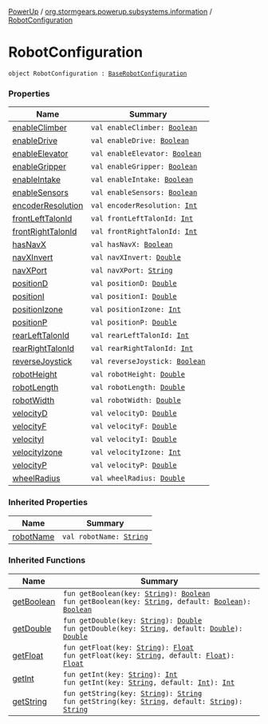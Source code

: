 [PowerUp](../../index.md) / [org.stormgears.powerup.subsystems.information](../index.md) / [RobotConfiguration](./index.md)

# RobotConfiguration

`object RobotConfiguration : `[`BaseRobotConfiguration`](../../org.stormgears.utils.configurationfile/-base-robot-configuration/index.md)

### Properties

| Name | Summary |
|---|---|
| [enableClimber](enable-climber.md) | `val enableClimber: `[`Boolean`](https://kotlinlang.org/api/latest/jvm/stdlib/kotlin/-boolean/index.html) |
| [enableDrive](enable-drive.md) | `val enableDrive: `[`Boolean`](https://kotlinlang.org/api/latest/jvm/stdlib/kotlin/-boolean/index.html) |
| [enableElevator](enable-elevator.md) | `val enableElevator: `[`Boolean`](https://kotlinlang.org/api/latest/jvm/stdlib/kotlin/-boolean/index.html) |
| [enableGripper](enable-gripper.md) | `val enableGripper: `[`Boolean`](https://kotlinlang.org/api/latest/jvm/stdlib/kotlin/-boolean/index.html) |
| [enableIntake](enable-intake.md) | `val enableIntake: `[`Boolean`](https://kotlinlang.org/api/latest/jvm/stdlib/kotlin/-boolean/index.html) |
| [enableSensors](enable-sensors.md) | `val enableSensors: `[`Boolean`](https://kotlinlang.org/api/latest/jvm/stdlib/kotlin/-boolean/index.html) |
| [encoderResolution](encoder-resolution.md) | `val encoderResolution: `[`Int`](https://kotlinlang.org/api/latest/jvm/stdlib/kotlin/-int/index.html) |
| [frontLeftTalonId](front-left-talon-id.md) | `val frontLeftTalonId: `[`Int`](https://kotlinlang.org/api/latest/jvm/stdlib/kotlin/-int/index.html) |
| [frontRightTalonId](front-right-talon-id.md) | `val frontRightTalonId: `[`Int`](https://kotlinlang.org/api/latest/jvm/stdlib/kotlin/-int/index.html) |
| [hasNavX](has-nav-x.md) | `val hasNavX: `[`Boolean`](https://kotlinlang.org/api/latest/jvm/stdlib/kotlin/-boolean/index.html) |
| [navXInvert](nav-x-invert.md) | `val navXInvert: `[`Double`](https://kotlinlang.org/api/latest/jvm/stdlib/kotlin/-double/index.html) |
| [navXPort](nav-x-port.md) | `val navXPort: `[`String`](https://kotlinlang.org/api/latest/jvm/stdlib/kotlin/-string/index.html) |
| [positionD](position-d.md) | `val positionD: `[`Double`](https://kotlinlang.org/api/latest/jvm/stdlib/kotlin/-double/index.html) |
| [positionI](position-i.md) | `val positionI: `[`Double`](https://kotlinlang.org/api/latest/jvm/stdlib/kotlin/-double/index.html) |
| [positionIzone](position-izone.md) | `val positionIzone: `[`Int`](https://kotlinlang.org/api/latest/jvm/stdlib/kotlin/-int/index.html) |
| [positionP](position-p.md) | `val positionP: `[`Double`](https://kotlinlang.org/api/latest/jvm/stdlib/kotlin/-double/index.html) |
| [rearLeftTalonId](rear-left-talon-id.md) | `val rearLeftTalonId: `[`Int`](https://kotlinlang.org/api/latest/jvm/stdlib/kotlin/-int/index.html) |
| [rearRightTalonId](rear-right-talon-id.md) | `val rearRightTalonId: `[`Int`](https://kotlinlang.org/api/latest/jvm/stdlib/kotlin/-int/index.html) |
| [reverseJoystick](reverse-joystick.md) | `val reverseJoystick: `[`Boolean`](https://kotlinlang.org/api/latest/jvm/stdlib/kotlin/-boolean/index.html) |
| [robotHeight](robot-height.md) | `val robotHeight: `[`Double`](https://kotlinlang.org/api/latest/jvm/stdlib/kotlin/-double/index.html) |
| [robotLength](robot-length.md) | `val robotLength: `[`Double`](https://kotlinlang.org/api/latest/jvm/stdlib/kotlin/-double/index.html) |
| [robotWidth](robot-width.md) | `val robotWidth: `[`Double`](https://kotlinlang.org/api/latest/jvm/stdlib/kotlin/-double/index.html) |
| [velocityD](velocity-d.md) | `val velocityD: `[`Double`](https://kotlinlang.org/api/latest/jvm/stdlib/kotlin/-double/index.html) |
| [velocityF](velocity-f.md) | `val velocityF: `[`Double`](https://kotlinlang.org/api/latest/jvm/stdlib/kotlin/-double/index.html) |
| [velocityI](velocity-i.md) | `val velocityI: `[`Double`](https://kotlinlang.org/api/latest/jvm/stdlib/kotlin/-double/index.html) |
| [velocityIzone](velocity-izone.md) | `val velocityIzone: `[`Int`](https://kotlinlang.org/api/latest/jvm/stdlib/kotlin/-int/index.html) |
| [velocityP](velocity-p.md) | `val velocityP: `[`Double`](https://kotlinlang.org/api/latest/jvm/stdlib/kotlin/-double/index.html) |
| [wheelRadius](wheel-radius.md) | `val wheelRadius: `[`Double`](https://kotlinlang.org/api/latest/jvm/stdlib/kotlin/-double/index.html) |

### Inherited Properties

| Name | Summary |
|---|---|
| [robotName](../../org.stormgears.utils.configurationfile/-base-robot-configuration/robot-name.md) | `val robotName: `[`String`](https://kotlinlang.org/api/latest/jvm/stdlib/kotlin/-string/index.html) |

### Inherited Functions

| Name | Summary |
|---|---|
| [getBoolean](../../org.stormgears.utils.configurationfile/-base-robot-configuration/get-boolean.md) | `fun getBoolean(key: `[`String`](https://kotlinlang.org/api/latest/jvm/stdlib/kotlin/-string/index.html)`): `[`Boolean`](https://kotlinlang.org/api/latest/jvm/stdlib/kotlin/-boolean/index.html)<br>`fun getBoolean(key: `[`String`](https://kotlinlang.org/api/latest/jvm/stdlib/kotlin/-string/index.html)`, default: `[`Boolean`](https://kotlinlang.org/api/latest/jvm/stdlib/kotlin/-boolean/index.html)`): `[`Boolean`](https://kotlinlang.org/api/latest/jvm/stdlib/kotlin/-boolean/index.html) |
| [getDouble](../../org.stormgears.utils.configurationfile/-base-robot-configuration/get-double.md) | `fun getDouble(key: `[`String`](https://kotlinlang.org/api/latest/jvm/stdlib/kotlin/-string/index.html)`): `[`Double`](https://kotlinlang.org/api/latest/jvm/stdlib/kotlin/-double/index.html)<br>`fun getDouble(key: `[`String`](https://kotlinlang.org/api/latest/jvm/stdlib/kotlin/-string/index.html)`, default: `[`Double`](https://kotlinlang.org/api/latest/jvm/stdlib/kotlin/-double/index.html)`): `[`Double`](https://kotlinlang.org/api/latest/jvm/stdlib/kotlin/-double/index.html) |
| [getFloat](../../org.stormgears.utils.configurationfile/-base-robot-configuration/get-float.md) | `fun getFloat(key: `[`String`](https://kotlinlang.org/api/latest/jvm/stdlib/kotlin/-string/index.html)`): `[`Float`](https://kotlinlang.org/api/latest/jvm/stdlib/kotlin/-float/index.html)<br>`fun getFloat(key: `[`String`](https://kotlinlang.org/api/latest/jvm/stdlib/kotlin/-string/index.html)`, default: `[`Float`](https://kotlinlang.org/api/latest/jvm/stdlib/kotlin/-float/index.html)`): `[`Float`](https://kotlinlang.org/api/latest/jvm/stdlib/kotlin/-float/index.html) |
| [getInt](../../org.stormgears.utils.configurationfile/-base-robot-configuration/get-int.md) | `fun getInt(key: `[`String`](https://kotlinlang.org/api/latest/jvm/stdlib/kotlin/-string/index.html)`): `[`Int`](https://kotlinlang.org/api/latest/jvm/stdlib/kotlin/-int/index.html)<br>`fun getInt(key: `[`String`](https://kotlinlang.org/api/latest/jvm/stdlib/kotlin/-string/index.html)`, default: `[`Int`](https://kotlinlang.org/api/latest/jvm/stdlib/kotlin/-int/index.html)`): `[`Int`](https://kotlinlang.org/api/latest/jvm/stdlib/kotlin/-int/index.html) |
| [getString](../../org.stormgears.utils.configurationfile/-base-robot-configuration/get-string.md) | `fun getString(key: `[`String`](https://kotlinlang.org/api/latest/jvm/stdlib/kotlin/-string/index.html)`): `[`String`](https://kotlinlang.org/api/latest/jvm/stdlib/kotlin/-string/index.html)<br>`fun getString(key: `[`String`](https://kotlinlang.org/api/latest/jvm/stdlib/kotlin/-string/index.html)`, default: `[`String`](https://kotlinlang.org/api/latest/jvm/stdlib/kotlin/-string/index.html)`): `[`String`](https://kotlinlang.org/api/latest/jvm/stdlib/kotlin/-string/index.html) |
